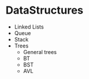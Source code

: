 # DataStructures
* Linked Lists
* Queue
* Stack
* Trees
   * General trees
   * BT
   * BST
   * AVL
